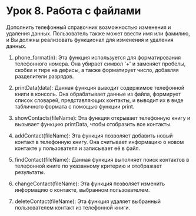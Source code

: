# Урок 8. Работа с файлами

Дополнить телефонный справочник возможностью изменения и удаления данных. Пользователь также может ввести имя или фамилию, и Вы должны реализовать функционал для изменения и удаления данных.

1. phone_format(n): Эта функция используется для форматирования телефонного номера. Она убирает символ '+' и заменяет пробелы, скобки и тире на дефисы, а также форматирует число, добавляя разделители разрядов.

2. printData(data): Данная функция выводит содержимое телефонной книги в консоль. Она обрабатывает данные из файла, формирует список словарей, представляющих контакты, и выводит их в виде табличного формата с помощью функции print.

3. showContacts(fileName): Эта функция открывает телефонную книгу и вызывает функцию printData, чтобы отобразить все контакты.

4. addContact(fileName): Эта функция позволяет добавить новый контакт в телефонную книгу. Она считывает информацию о новом контакте у пользователя и записывает её в файл.

5. findContact(fileName): Данная функция выполняет поиск контактов в телефонной книге по указанному критерию и отображает результаты.

6. changeContact(fileName): Эта функция позволяет изменить информацию о контакте, выбранном пользователем.

7. deleteContact(fileName): Эта функция удаляет выбранный пользователем контакт из телефонной книги.